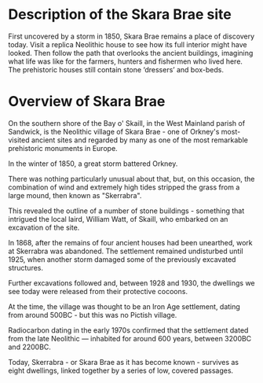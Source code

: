 
# Description of the Skara Brae site

First uncovered by a storm in 1850, Skara Brae remains a place of discovery today. Visit a replica Neolithic house to see how its full interior might have looked. Then follow the path that overlooks the ancient buildings, imagining what life was like for the farmers, hunters and fishermen who lived here. The prehistoric houses still contain stone ‘dressers’ and box-beds.

# Overview of Skara Brae
On the southern shore of the Bay o' Skaill, in the West Mainland parish of Sandwick, is the Neolithic village of Skara Brae - one of Orkney's most-visited ancient sites and regarded by many as one of the most remarkable prehistoric monuments in Europe.

In the winter of 1850, a great storm battered Orkney.

There was nothing particularly unusual about that, but, on this occasion, the combination of wind and extremely high tides stripped the grass from a large mound, then known as "Skerrabra".

This revealed the outline of a number of stone buildings - something that intrigued the local laird, William Watt, of Skaill, who embarked on an excavation of the site.

In 1868, after the remains of four ancient houses had been unearthed, work at Skerrabra was abandoned. The settlement remained undisturbed until 1925, when another storm damaged some of the previously excavated structures.

Further excavations followed and, between 1928 and 1930, the dwellings we see today were released from their protective cocoons.

At the time, the village was thought to be an Iron Age settlement, dating from around 500BC - but this was no Pictish village.

Radiocarbon dating in the early 1970s confirmed that the settlement dated from the late Neolithic — inhabited for around 600 years, between 3200BC and 2200BC.

Today, Skerrabra - or Skara Brae as it has become known - survives as eight dwellings, linked together by a series of low, covered passages.

